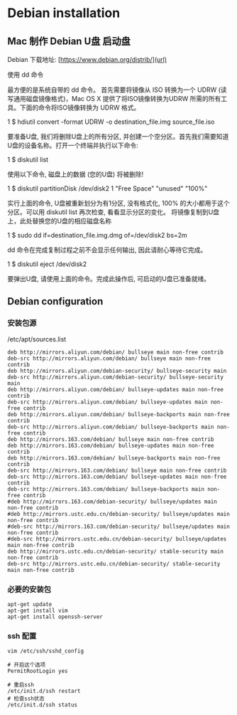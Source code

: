 # Debian installation 

## Mac 制作 Debian U盘 启动盘  

Debian 下载地址: [https://www.debian.org/distrib/](url)  
  
使用 dd 命令

最方便的是系统自带的 dd 命令。
首先需要将镜像从 ISO 转换为一个 UDRW (读写通用磁盘镜像格式)，Mac OS X 提供了将ISO镜像转换为UDRW 所需的所有工具。下面的命令将ISO镜像转换为 UDRW 格式。

1
$ hdiutil convert -format UDRW -o destination_file.img source_file.iso

要准备U盘, 我们将删除U盘上的所有分区, 并创建一个空分区。首先我们需要知道U盘的设备名称。打开一个终端并执行以下命令:

1
$ diskutil list

使用以下命令, 磁盘上的数据 (您的U盘) 将被删除!

1
$ diskutil partitionDisk /dev/disk2 1 "Free Space" "unused" "100%"

实行上面的命令, U盘被重新划分为有1分区, 没有格式化, 100% 的大小都用于这个分区。可以用 diskutil list 再次检查, 看看显示分区的变化。
将镜像复制到U盘上，此处替换您的U盘的相应磁盘名称

1
$ sudo dd if=destination_file.img.dmg of=/dev/disk2 bs=2m

dd 命令在完成复制过程之前不会显示任何输出, 因此请耐心等待它完成。

1
$ diskutil eject /dev/disk2

要弹出U盘, 请使用上面的命令。完成此操作后, 可启动的U盘已准备就绪。

## Debian configuration  

### 安装包源
/etc/apt/sources.list  
```  
deb http://mirrors.aliyun.com/debian/ bullseye main non-free contrib
deb-src http://mirrors.aliyun.com/debian/ bullseye main non-free contrib
deb http://mirrors.aliyun.com/debian-security/ bullseye-security main
deb-src http://mirrors.aliyun.com/debian-security/ bullseye-security main
deb http://mirrors.aliyun.com/debian/ bullseye-updates main non-free contrib
deb-src http://mirrors.aliyun.com/debian/ bullseye-updates main non-free contrib
deb http://mirrors.aliyun.com/debian/ bullseye-backports main non-free contrib
deb-src http://mirrors.aliyun.com/debian/ bullseye-backports main non-free contrib
deb http://mirrors.163.com/debian/ bullseye main non-free contrib
deb http://mirrors.163.com/debian/ bullseye-updates main non-free contrib
deb http://mirrors.163.com/debian/ bullseye-backports main non-free contrib
deb-src http://mirrors.163.com/debian/ bullseye main non-free contrib
deb-src http://mirrors.163.com/debian/ bullseye-updates main non-free contrib
deb-src http://mirrors.163.com/debian/ bullseye-backports main non-free contrib
#deb http://mirrors.163.com/debian-security/ bullseye/updates main non-free contrib
#deb http://mirrors.ustc.edu.cn/debian-security/ bullseye/updates main non-free contrib
#deb-src http://mirrors.163.com/debian-security/ bullseye/updates main non-free contrib
#deb-src http://mirrors.ustc.edu.cn/debian-security/ bullseye/updates main non-free contrib
deb http://mirrors.ustc.edu.cn/debian-security/ stable-security main non-free contrib
deb-src http://mirrors.ustc.edu.cn/debian-security/ stable-security main non-free contrib

```  
### 必要的安装包  
```  
apt-get update  
apt-get install vim  
apt-get install openssh-server
```  
### ssh 配置  
``` 
vim /etc/ssh/sshd_config 

# 开启这个选项  
PermitRootLogin yes

# 重启ssh
/etc/init.d/ssh restart
# 检查ssh状态
/etc/init.d/ssh status
``` 





